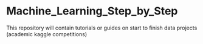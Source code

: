 # Machine_Learning_Step_by_Step
This repository will contain tutorials or guides on start to finish data projects (academic kaggle competitions)
